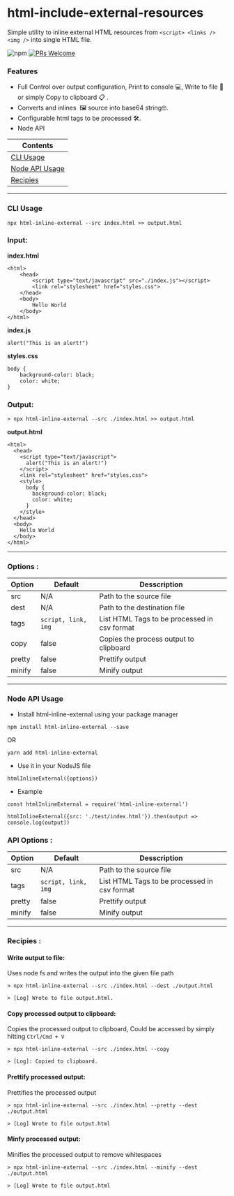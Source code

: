 # html-include-external-resources
Simple utility to inline external HTML resources from `<script> <links />  <img />` into single HTML file.

![npm](https://img.shields.io/npm/dt/html-inline-external?style=flat-square) [![PRs Welcome](https://img.shields.io/badge/PRs-welcome-brightgreen.svg?style=flat-square)](http://makeapullrequest.com)

### Features
- Full Control over output configuration, Print to console 💻, Write to file 📁 or simply Copy to clipboard 📋 .
- Converts and inlines <img /> 🖼 source into base64 string🤓.
- Configurable html tags to be processed 🛠.
- Node API

| Contents |
| --- |
| [CLI Usage](https://github.com/oknagisa/html-inline-external/blob/master/README.md#npx-cli-usage) |
| [Node API Usage](https://github.com/oknagisa/html-inline-external/blob/master/README.md#node-api-usage) |
| [Recipies](https://github.com/oknagisa/html-inline-external/blob/master/README.md#recipies-) |


---

### CLI Usage
``` 
npx html-inline-external --src index.html >> output.html 
```


### Input:
**index.html**
```
<html>
    <head>
        <script type="text/javascript" src="./index.js"></script>
        <link rel="stylesheet" href="styles.css">
    </head>
    <body>
        Hello World
    </body>
</html>

```

**index.js**
```
alert("This is an alert!")
```

**styles.css**
```
body {
    background-color: black;
    color: white;
}
```

### Output:
```> npx html-inline-external --src ./index.html >> output.html ```

**output.html**
```
<html>
  <head>
    <script type="text/javascript">
      alert("This is an alert!")
    </script>
    <link rel="stylesheet" href="styles.css">
    <style>
      body {
        background-color: black;
        color: white;
      }
    </style>
  </head>
  <body>
    Hello World
  </body>
</html>
```
---

### Options : 
| Option | Default | Desscription |
| --- | --- | --- |
| src | N/A | Path to the source file |
| dest | N/A | Path to the destination file |
| tags | `script, link, img` | List HTML Tags to be processed in csv format |
| copy | false | Copies the process output to clipboard |
| pretty | false | Prettify output |
| minify | false | Minify output |

---

### Node API Usage
- Install html-inline-external using your package manager
```
npm install html-inline-external --save 
```
OR
```
yarn add html-inline-external
```

- Use it in your NodeJS file
```
htmlInlineExternal({options})
```
- Example
```
const htmlInlineExternal = require('html-inline-external')

htmlInlineExternal({src: './test/index.html'}).then(output => console.log(output))

```


### API Options : 
| Option | Default | Desscription |
| --- | --- | --- |
| src | N/A | Path to the source file |
| tags | `script, link, img` | List HTML Tags to be processed in csv format |
| pretty | false | Prettify output |
| minify | false | Minify output |


---

### Recipies : 
#### Write output to file:
Uses node fs and writes the output into the given file path

``` 
> npx html-inline-external --src ./index.html --dest ./output.html 
```
```
> [Log] Wrote to file output.html. 
```

#### Copy processed output to clipboard:
Copies the processed output to clipboard, Could be accessed by simply hitting `Ctrl/Cmd + V`

``` 
> npx html-inline-external --src ./index.html --copy 
```
``` 
> [Log]: Copied to clipboard. 
```

#### Prettify processed output:
Prettifies the processed output

``` 
> npx html-inline-external --src ./index.html --pretty --dest ./output.html 
```
```
> [Log] Wrote to file output.html 
```

#### Minfy processed output:
Minifies the processed output to remove whitespaces

```
> npx html-inline-external --src ./index.html --minify --dest ./output.html 
```
```
> [Log] Wrote to file output.html 
```
